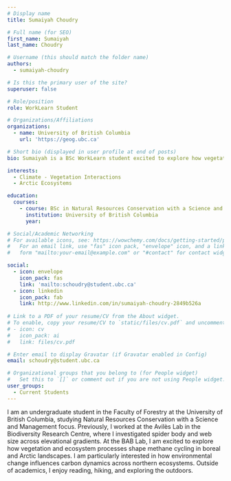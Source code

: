 ```yaml
---
# Display name
title: Sumaiyah Choudry

# Full name (for SEO)
first_name: Sumaiyah 
last_name: Choudry

# Username (this should match the folder name)
authors:
  - sumaiyah-choudry

# Is this the primary user of the site?
superuser: false

# Role/position
role: WorkLearn Student 

# Organizations/Affiliations
organizations:
  - name: University of British Columbia
    url: 'https://geog.ubc.ca'

# Short bio (displayed in user profile at end of posts)
bio: Sumaiyah is a BSc WorkLearn student excited to explore how vegetation and ecosystem processes shape methane cycling in boreal and Arctic landscapes.

interests:
  - Climate - Vegetation Interactions
  - Arctic Ecosystems

education:
  courses:
    - course: BSc in Natural Resources Conservation with a Science and Management focus
      institution: University of British Columbia
      year: 

# Social/Academic Networking
# For available icons, see: https://wowchemy.com/docs/getting-started/page-builder/#icons
#   For an email link, use "fas" icon pack, "envelope" icon, and a link in the
#   form "mailto:your-email@example.com" or "#contact" for contact widget.

social:
  - icon: envelope
    icon_pack: fas
    link: 'mailto:schoudry@student.ubc.ca'
  - icon: linkedin
    icon_pack: fab
    link: http://www.linkedin.com/in/sumaiyah-choudry-2849b526a
  
# Link to a PDF of your resume/CV from the About widget.
# To enable, copy your resume/CV to `static/files/cv.pdf` and uncomment the lines below.
# - icon: cv
#   icon_pack: ai
#   link: files/cv.pdf

# Enter email to display Gravatar (if Gravatar enabled in Config)
email: schoudry@student.ubc.ca

# Organizational groups that you belong to (for People widget)
#   Set this to `[]` or comment out if you are not using People widget.
user_groups:
  - Current Students
---
```

I am an undergraduate student in the Faculty of Forestry at the University of British Columbia, studying Natural Resources Conservation with a Science and Management focus.
Previously, I worked at the Avilès Lab in the Biodiversity Research Centre, where I investigated spider body and web size across elevational gradients. At the BAB Lab, I am excited to explore how vegetation and ecosystem processes shape methane cycling in boreal and Arctic landscapes. I am particularly interested in how environmental change influences carbon dynamics across northern ecosystems.
Outside of academics, I enjoy reading, hiking, and exploring the outdoors.
